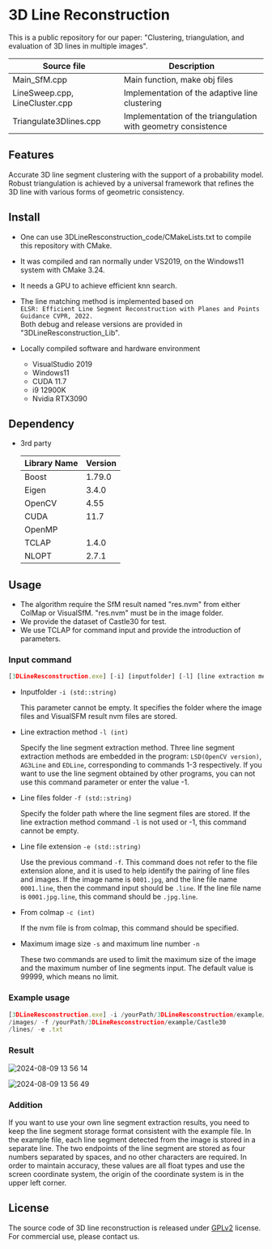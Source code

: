 # 3D Line Reconstruction

This is a public repository for our paper: "Clustering, 
triangulation, 
and evaluation of 3D lines in multiple images".

  | Source file | Description |
  | ------------ | ------- |
  | Main_SfM.cpp        | Main function, make obj files   |
  | LineSweep.cpp, LineCluster.cpp | Implementation of the adaptive line clustering   |
  | Triangulate3Dlines.cpp       | Implementation of the triangulation with geometry consistence    |

## Features
Accurate 3D line segment clustering  with the support of a probability model.
Robust triangulation is achieved by a universal framework that refines the 3D line with various forms of geometric consistency.
  
## Install
- One can use 3DLineResconstruction_code/CMakeLists.txt 
to compile this repository with CMake.
- It was compiled and ran normally under VS2019, on the Windows11 system with CMake 3.24. 
- It needs a GPU to achieve efficient knn search.
- The line matching method is implemented based on <br>
  `ELSR: Efficient Line Segment Reconstruction with Planes and Points Guidance CVPR, 2022.`<br>
​	Both debug and release versions are provided in "3DLineResconstruction_Lib".

- Locally compiled software and hardware environment
  - VisualStudio 2019
  - Windows11
  - CUDA 11.7
  - i9 12900K
  - Nvidia RTX3090

## Dependency

- 3rd party

  | Library Name | Version |
  | ------------ | ------- |
  | Boost        | 1.79.0  |
  | Eigen        | 3.4.0   |
  | OpenCV       | 4.55    |
  | CUDA         | 11.7    |
  | OpenMP       |         |
  | TCLAP        | 1.4.0   |
  | NLOPT        | 2.7.1   |



## Usage
- The algorithm require the SfM result named "res.nvm" from either ColMap or VisualSfM.
  "res.nvm" must be in the image folder.
- We provide the dataset of Castle30 for test.
- We use TCLAP for command input and provide the introduction of parameters. 

### Input command

```javascript
[3DLineResconstruction.exe] [-i] [inputfolder] [-l] [line extraction method] [-f] [line files extraction from other programs] [-e] [the file extension of the line files] [-c] [specifies whether the result comes from colmap] [-s] [the maximum size of input images] [-n] [the maximum number of input lines]
```

- Inputfolder `-i (std::string)` 

  This parameter cannot be empty. It specifies the folder where the image files and VisualSFM result nvm files are stored.

- Line extraction method `-l (int)`

  Specify the line segment extraction method. Three line segment extraction methods are embedded in the program: `LSD(OpenCV version)`, `AG3Line` and `EDLine`, corresponding to commands 1-3 respectively. If you want to use the line segment obtained by other programs, you can not use this command parameter or enter the value -1. 

- Line files folder `-f (std::string)`

  Specify the folder path where the line segment files are stored. If the line extraction method command `-l` is not used or -1, this command cannot be empty.

- Line file extension `-e (std::string)`

  Use the previous command `-f`. This command does not refer to the file extension alone, and it is used to help identify the pairing of line files and images. If the image name is `0001.jpg`, and the line file name `0001.line`, then the command input should be `.line`. If the line file name is `0001.jpg.line`, this command should be `.jpg.line`.

- From colmap `-c (int)`

  If the nvm file is from colmap, this command should be specified.

- Maximum image size `-s` and maximum line number `-n`

  These two commands are used to limit the maximum size of the image and the maximum number of line segments input. The default value is 99999, which means no limit.

### Example usage

```javascript
[3DLineResconstruction.exe] -i /yourPath/3DLineResconstruction/example/Castle30
/images/ -f /yourPath/3DLineResconstruction/example/Castle30
/lines/ -e .txt
```

### Result
![2024-08-09 13 56 14](https://github.com/user-attachments/assets/abd6b995-910c-4d82-af7e-986e4eaefafd)

![2024-08-09 13 56 49](https://github.com/user-attachments/assets/94b57979-b6eb-4e05-b77c-c918977f11d2)

### Addition

If you want to use your own line segment extraction results, you need to keep the line segment storage format consistent with the example file. In the example file, each line segment detected from the image is stored in a separate line. The two endpoints of the line segment are stored as four numbers separated by spaces, and no other characters are required. In order to maintain accuracy, these values are all float types and use the screen coordinate system, the origin of the coordinate system is in the upper left corner.

## License

The source code of 3D line reconstruction is released under [GPLv2](http://www.gnu.org/licenses/old-licenses/gpl-2.0.html) license. For commercial use, please contact us.
